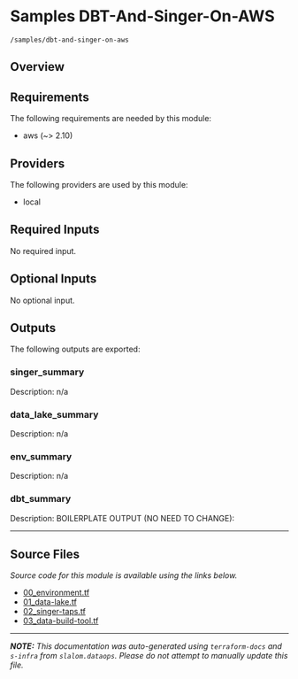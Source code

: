 
# Samples DBT-And-Singer-On-AWS

`/samples/dbt-and-singer-on-aws`

## Overview


## Requirements

The following requirements are needed by this module:

- aws (~> 2.10)

## Providers

The following providers are used by this module:

- local

## Required Inputs

No required input.

## Optional Inputs

No optional input.

## Outputs

The following outputs are exported:

### singer\_summary

Description: n/a

### data\_lake\_summary

Description: n/a

### env\_summary

Description: n/a

### dbt\_summary

Description: BOILERPLATE OUTPUT (NO NEED TO CHANGE):

---------------------

## Source Files

_Source code for this module is available using the links below._

* [00_environment.tf](https://github.com/slalom-ggp/dataops-infra/tree/main//samples/dbt-and-singer-on-aws/00_environment.tf)
* [01_data-lake.tf](https://github.com/slalom-ggp/dataops-infra/tree/main//samples/dbt-and-singer-on-aws/01_data-lake.tf)
* [02_singer-taps.tf](https://github.com/slalom-ggp/dataops-infra/tree/main//samples/dbt-and-singer-on-aws/02_singer-taps.tf)
* [03_data-build-tool.tf](https://github.com/slalom-ggp/dataops-infra/tree/main//samples/dbt-and-singer-on-aws/03_data-build-tool.tf)

---------------------

_**NOTE:** This documentation was auto-generated using
`terraform-docs` and `s-infra` from `slalom.dataops`.
Please do not attempt to manually update this file._
